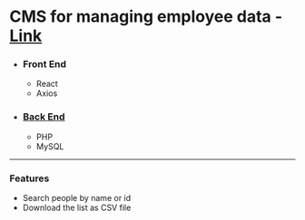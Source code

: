 # CMS for managing employee data - [Link](https://employee.briandhkim.fun)

- ### Front End
  * React
  * Axios
 

- ### [Back End](https://github.com/briandhkim/phpTable)
  * PHP
  * MySQL

------------

### Features
  - Search people by name or id
  - Download the list as CSV file
  

